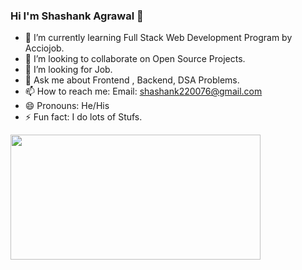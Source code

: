 ### Hi I'm Shashank Agrawal 👋

- 🌱 I’m currently learning Full Stack Web Development Program by Acciojob.
- 👯 I’m looking to collaborate on Open Source Projects.
- 🤔 I’m looking for Job.
- 💬 Ask me about Frontend , Backend, DSA Problems.
- 📫 How to reach me: Email: shashank220076@gmail.com
- 😄 Pronouns: He/His
- ⚡ Fun fact: I do lots of Stufs.

<img src="https://images.unsplash.com/photo-1649859395314-bdea587e4524?ixlib=rb-1.2.1&ixid=MnwxMjA3fDF8MHxwaG90by1wYWdlfHx8fGVufDB8fHx8&auto=format&fit=crop&w=1170&q=80" height="200px" width="400px">
